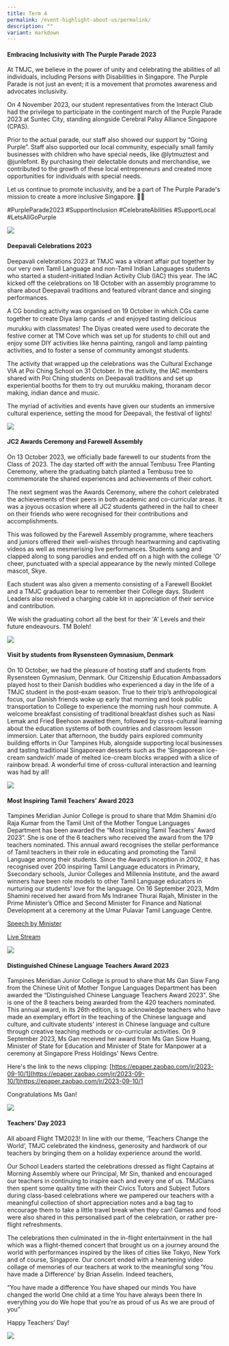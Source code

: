 ```yaml
---
title: Term 4
permalink: /event-highlight-about-us/permalink/
description: ""
variant: markdown
---
```

#### Embracing Inclusivity with The Purple Parade 2023

At TMJC, we believe in the power of unity and celebrating the abilities of all individuals, including Persons with Disabilities in Singapore. The Purple Parade is not just an event; it is a movement that promotes awareness and advocates inclusivity. 

On 4 November 2023, our student representatives from the Interact Club had the privilege to participate in the contingent march of the Purple Parade 2023 at Suntec City, standing alongside Cerebral Palsy Alliance Singapore (CPAS). 

Prior to the actual parade, our staff also showed our support by “Going Purple”. Staff also supported our local community, especially small family businesses with children who have special needs, like @lytmuztest and @junlefont. By purchasing their delectable donuts and merchandise, we contributed to the growth of these local entrepreneurs and created more opportunities for individuals with special needs.

Let us continue to promote inclusivity, and be a part of The Purple Parade's mission to create a more inclusive Singapore. 💜✨ 

#PurpleParade2023 #SupportInclusion #CelebrateAbilities #SupportLocal #LetsAllGoPurple

![](/images/Event%20Highlights/2023/Term%204/2023-t4-events-purpleparade_01.jpg)

#### Deepavali Celebrations 2023

Deepavali celebrations 2023 at TMJC was a vibrant affair put together by our very own Tamil Language  and non-Tamil Indian Languages students who started a student-initiated Indian Activity Club (IAC) this year.  The IAC kicked off the celebrations on 18 October with an assembly programme to share about Deepavali traditions and featured vibrant dance and singing performances. 

A CG bonding activity was organised on 19 October in which CGs came together to create Diya lamp cards 🪔 and enjoyed tasting delicious murukku with classmates! The Diyas created were used to decorate the festive corner at TM Cove which was set up for students to chill out and enjoy some DIY activities like henna painting, rangoli and lamp painting activities, and to foster a sense of community amongst students.

The activity that wrapped up the celebrations was the Cultural Exchange VIA at Poi Ching School on 31 October. In the activity, the IAC members shared with Poi Ching students on Deepavali traditions and set up experiential booths for them to try out murukku making, thoranam decor making, indian dance and music. 

The myriad of activities and events have given our  students an immersive cultural experience, setting the mood for Deepavali, the festival of lights! 

![](/images/Event%20Highlights/2023/Term%204/2023-t4-events-deepavalicelebrations_01.jpg)

#### JC2 Awards Ceremony and Farewell Assembly

On 13 October 2023, we officially bade farewell to our students from the Class of 2023. The day started off with the annual Tembusu Tree Planting Ceremony, where the graduating batch planted a Tembusu tree to commemorate the shared experiences and achievements of their cohort. 

The next segment was the Awards Ceremony, where the cohort celebrated the achievements of their peers in both academic and co-curricular areas. It was a joyous occasion where all JC2 students gathered in the hall to cheer on their friends who were recognised for their contributions and accomplishments. 

This was followed by the Farewell Assembly programme, where teachers and juniors offered their well-wishes through heartwarming and captivating videos as well as mesmerising live performances. Students sang and clapped along to song parodies and ended off on a high with the college 'O' cheer, punctuated with a special appearance by the newly minted College mascot, Skye. 

Each student was also given a memento consisting of a Farewell Booklet and a TMJC graduation bear to remember their College days. Student Leaders also received a charging cable kit in appreciation of their service and contribution.

We wish the graduating cohort all the best for their 'A' Levels and their future endeavours. TM Boleh!

![](/images/Event%20Highlights/2023/Term%204/2023-t4-events-farewellassembly_01.jpg)

#### Visit by students from Rysensteen Gymnasium, Denmark

On 10 October, we had the pleasure of hosting staff and students from Rysensteen Gymnasium, Denmark. Our Citizenship Education Ambassadors played host to their Danish buddies who experienced a day in the life of a TMJC student in the post-exam season. True to their trip’s anthropological focus, our Danish friends woke up early that morning and took public transportation to College to experience the morning rush hour commute. A welcome breakfast consisting of traditional breakfast dishes such as Nasi Lemak and Fried Beehoon awaited them, followed by cross-cultural learning about the education systems of both countries and classroom lesson immersion. Later that afternoon, the buddy pairs explored community building efforts in Our Tampines Hub, alongside supporting local businesses and tasting traditional Singaporean desserts such as the ‘Singaporean ice-cream sandwich’ made of melted ice-cream blocks wrapped with a slice of rainbow bread. A wonderful time of cross-cultural interaction and learning was had by all! 

![](/images/Event%20Highlights/2023/Term%204/2023-t4-events-danishschoolvisit_01.jpg)

#### Most Inspiring Tamil Teachers’ Award 2023

Tampines Meridian Junior College is proud to share that Mdm Shamini d/o Raja Kumar from the Tamil Unit of the Mother Tongue Languages Department has been awarded the “Most Inspiring Tamil Teachers’ Award 2023”. She is one of the 6 teachers who received the award from the 179 teachers nominated. This annual award recognises the stellar performance of Tamil teachers in their role in educating and promoting the Tamil Language among their students. Since the Award’s inception in 2002, it has recognised over 200 inspiring Tamil Language educators in Primary, Ssecondary schools, Junior Colleges and Millennia Institute, and the award winners have been role models to other Tamil Language educators in nurturing our students’ love for the language. On 16 September 2023, Mdm Shamini received her award from Ms Indranee Thurai Rajah, Minister in the Prime Minister’s Office and Second Minister for Finance and National Development at a ceremony at the Umar Pulavar Tamil Language Centre. 

[Speech by Minister](https://www.pmo.gov.sg/Newsroom/Minister-Indranee-Rajah-at-the-2023-Most-Inspiring-Tamil-Teachers-Award-Ceremony#:~:text=Take%20for%20instance%2C%20Mdm%20Kayal,new%20pedagogies%20with%20her%20team)

[Live Stream](https://www.youtube.com/watch?v=BWrI7UU0bos&feature=youtu.be)

![](/images/Event%20Highlights/2023/Term%204/2023-t4-events-tamilteacheraward_01.jpg)

#### Distinguished Chinese Language Teachers Award 2023

Tampines Meridian Junior College is proud to share that Ms Gan Siaw Fang from the Chinese Unit of Mother Tongue Languages Department has been awarded the “Distinguished Chinese Language Teachers Award 2023”. She is one of the 8 teachers being awarded from the 420 teachers nominated. This annual award, in its 26th edition, is to acknowledge teachers who have made an exemplary effort in the teaching of the Chinese language and culture, and cultivate students' interest in Chinese language and culture through creative teaching methods or co-curricular activities. On 9 September 2023, Ms Gan received her award from Ms Gan Siow Huang, Minister of State for Education and Minister of State for Manpower at a ceremony at Singapore Press Holdings' News Centre. 

Here's the link to the news clipping: [https://epaper.zaobao.com/jr/2023-09-10/1](https://epaper.zaobao.com/jr/2023-09-10/1)https://epaper.zaobao.com/jr/2023-09-10/1

Congratulations Ms Gan!

![](/images/Event%20Highlights/2023/Term%204/2023-t4-events-clteacheraward_01.jpg)

#### Teachers’ Day 2023 

All aboard Flight TM2023! In line with our theme, ‘Teachers Change the World’, TMJC celebrated the kindness, generosity and hardwork of our teachers by bringing them on a holiday experience around the world. 

Our School Leaders started the celebrations dressed as flight Captains at Morning Assembly where our Principal, Mr Sin, thanked and encouraged our teachers in continuing to inspire each and every one of us. TMJCians then spent some quality time with their Civics Tutors and Subject Tutors during class-based celebrations where we pampered our teachers with a meaningful collection of short appreciation notes and a bag tag to encourage them to take a little travel break when they can! Games and food were also shared in this personalised part of the celebration, or rather pre-flight refreshments.

The celebrations then culminated in the in-flight entertainment in the hall which was a flight-themed concert that brought us on a journey around the world with performances inspired by the likes of cities like Tokyo, New York and of course, Singapore. Our concert ended with a heartening video collage of memories of our teachers at work to the meaningful song ‘You have made a Difference’ by Brian Asselin. Indeed teachers, 

“You have made a difference
You have shaped our minds
You have changed the world
One child at a time
You have always been there
In everything you do
We hope that you're as proud of us
As we are proud of you”

Happy Teachers’ Day! 

![](/images/Event%20Highlights/2023/Term%204/2023-t4-events-teachersday_01.jpg)